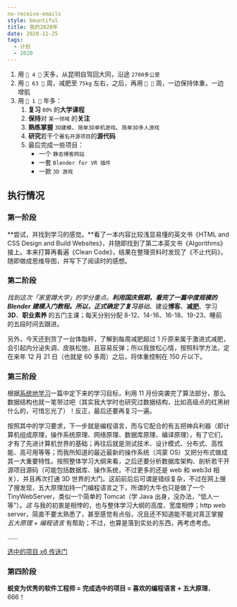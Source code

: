 ```yaml
---
no-receive-emails
style: bountiful
title: 我的2020年
date: 2020-11-25
tags:
  - 计划
  - 2020
---
```


1. 用 `💎 4 💎` 天多，从昆明自驾回大同，沿途 `2700多公里`
2. 用 `💎 63 💎` 周，减肥至 `75kg` 左右，之后，再用 `💎 💎` 周，一边保持体重，一边增肌
3. 用 `💎 1 💎` 年多：
   1. **复习** `80%` 的**大学课程**
   2. **保持**对 `某一领域` 的**关注**
   3. **熟练掌握** `3D建模`、`简单3D单机游戏`、`简单3D多人游戏`
   4. **研究**若干个`著名开源项目`的**源代码**
   5. 最后完成一些项目：
      - 一个 `静态博客网站`
      - 一套 `Blender for VR 插件`
      - 一款 `3D 游戏`

## 执行情况

### 第一阶段

**尝试，并找到学习的感觉。**看了一本内容比较浅显易懂的英文书《HTML and CSS Design and Build Websites》，并随即找到了第二本英文书《Algorithms》接上。本来打算再看遍《Clean Code》，结果在整理资料时发现了《不止代码》，随即做成思维导图，并写下了阅读时的感想。

### 第二阶段

**找到这次*「家里蹲大学」*的学分重点。**利用国庆假期，看完了一篇中度规模的 Blender 建模入门教程。所以，正式确定了复习**基础**、建设**博客**、**减肥**、学习 **3D**、**职业素养** 的五门主课；每天分别分配 8-12、14-16、16-18、19-23、睡前 的五段时间去跟进。

另外，今天还到货了一台体脂秤，了解到每周减肥超过 1 斤原来属于激进式减肥，会引起内分泌失调、皮肤松弛，且容易反弹；所以我放松心情，按照科学方法，定在来年 12 月 21 日（也就是 60 多周）之后，将体重控制在 150 斤以下。

### 第三阶段

根据[系统地学习](post:draft-learn-systematically)一篇中定下来的学习目标，利用 11 月份突袭完了算法部分，那么数据结构也就一笔带过吧（其实我大学时也研究过数据结构，比如高级点的红黑树什么的，可惜忘光了）！反正，最后还要再复习一遍。

按照其中的学习要求，下一步就是编程语言，而与它配合的有五把神兵利器（即计算机组成原理，操作系统原理、网络原理、数据库原理、编译原理），有了它们，才有了先进计算机世界的基础；再往后就是测试技术、设计模式、分布式、高性能、高可用等等；而我所知道的最近最新的操作系统（鸿蒙 OS）又把分布式做成其一大重要特性。按照整体学习大纲来看，之后还要分析数据库架构、剖析若干开源项目源码（可能包括数据库、操作系统，不过更多的还是 web 和 web3d 相关）、并且再次打通 3D 世界的大门。这前前后后可谓是错综复杂，不过在网上搜了搜发现，五大原理加持一门编程语言之下，所谓的大牛也只是做了一个 TinyWebServer，类似一个简单的 Tomcat（学 Java 出身，没办法，“低人一等”）。_这_ 与我的初衷是相悖的，也与整体学习大纲的高度、宽度相悖；http web server，简直不要太熟悉了，甚至感觉有点俗，况且还不知道能不能对真正掌握 _五大原理 + 编程语言_ 有帮助；不过，也算是落到实处的东西，再考虑考虑。

……

[选中的项目 x6 传送门](post:draft-learn-systematically)

### 第四阶段

**蜕变为优秀的软件工程师 = 完成选中的项目 = 喜欢的编程语言 + 五大原理**，666！
